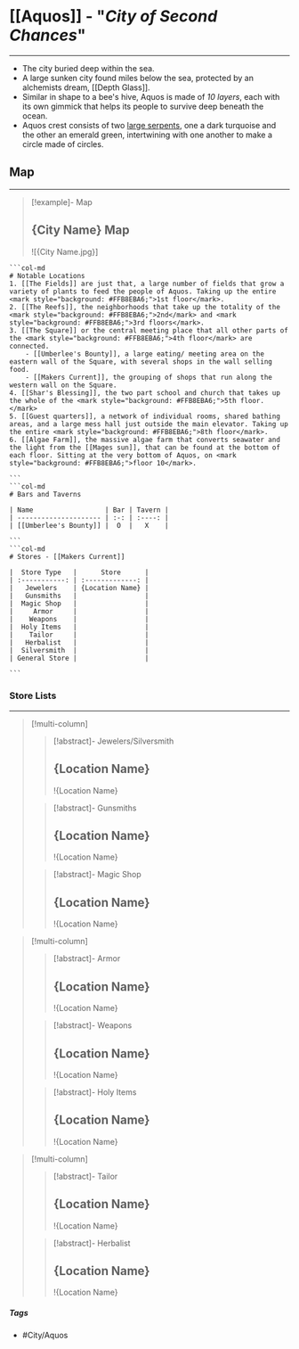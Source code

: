 # [[Aquos]] - "*City of Second Chances*"
---
- The city buried deep within the sea. 
- A large sunken city found miles below the sea, protected by an alchemists dream, [[Depth Glass]]. 
- Similar in shape to a bee's hive, Aquos is made of *10 layers*, each with its own gimmick that helps its people to survive deep beneath the ocean. 
- Aquos crest consists of two <u>large serpents</u>, one a dark turquoise and the other an emerald green, intertwining with one another to make a circle made of circles.


## Map 
---
>[!example]- Map 
>## {City Name} Map
>![{City Name.jpg}]

````col
```col-md
# Notable Locations
1. [[The Fields]] are just that, a large number of fields that grow a variety of plants to feed the people of Aquos. Taking up the entire <mark style="background: #FFB8EBA6;">1st floor</mark>.
2. [[The Reefs]], the neighborhoods that take up the totality of the <mark style="background: #FFB8EBA6;">2nd</mark> and <mark style="background: #FFB8EBA6;">3rd floors</mark>.
3. [[The Square]] or the central meeting place that all other parts of the <mark style="background: #FFB8EBA6;">4th floor</mark> are connected.
	- [[Umberlee's Bounty]], a large eating/ meeting area on the eastern wall of the Square, with several shops in the wall selling food.
	- [[Makers Current]], the grouping of shops that run along the western wall on the Square.
4. [[Shar's Blessing]], the two part school and church that takes up the whole of the <mark style="background: #FFB8EBA6;">5th floor.</mark>
5. [[Guest quarters]], a network of individual rooms, shared bathing areas, and a large mess hall just outside the main elevator. Taking up the entire <mark style="background: #FFB8EBA6;">8th floor</mark>. 
6. [[Algae Farm]], the massive algae farm that converts seawater and the light from the [[Mages sun]], that can be found at the bottom of each floor. Sitting at the very bottom of Aquos, on <mark style="background: #FFB8EBA6;">floor 10</mark>. 

```
```col-md
# Bars and Taverns

| Name                  | Bar | Tavern |
| --------------------- | :-: | :----: |
| [[Umberlee's Bounty]] |  O  |   X    |

```
```col-md
# Stores - [[Makers Current]]

|  Store Type   |      Store      |
| :-----------: | :-------------: |
|   Jewelers    | {Location Name} |
|   Gunsmiths   |                 |
|  Magic Shop   |                 |
|     Armor     |                 |
|    Weapons    |                 |
|  Holy Items   |                 |
|    Tailor     |                 |
|   Herbalist   |                 |
|  Silversmith  |                 |
| General Store |                 |

```
````

### Store Lists 
---
>[!multi-column]
>>[!abstract]- Jewelers/Silversmith 
>>## {Location Name}
>>!{Location Name}
>
>>[!abstract]- Gunsmiths
>>## {Location Name}
>>!{Location Name}
>
>>[!abstract]- Magic Shop 
>>## {Location Name}
>>!{Location Name}

>[!multi-column]
>>[!abstract]- Armor 
>>## {Location Name}
>>!{Location Name}
>
>>[!abstract]- Weapons 
>>## {Location Name}
>>!{Location Name}
>
>>[!abstract]- Holy Items 
>>## {Location Name}
>>!{Location Name}

>[!multi-column]
>>[!abstract]- Tailor
>>## {Location Name}
>>!{Location Name}
>
>>[!abstract]- Herbalist 
>>## {Location Name}
>>!{Location Name}

##### Tags 
- #City/Aquos

